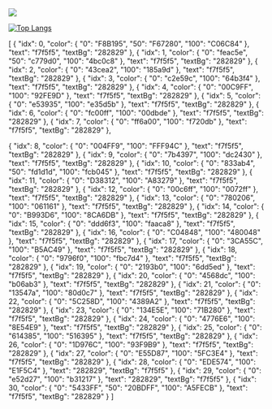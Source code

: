 <img src="https://capsule-render.vercel.app/api?type=waving&color=gradient&height=250&section=header&text=Welcome&fontColor=fontSize=60" />



<!--
[![Typing SVG](https://readme-typing-svg.demolab.com/?lines=Welcome+to+Joy's+GitHub)](https://git.io/typing-svg)


<a href="https://github.com/heyhyejoy" target="_blank"><img src="https://img.shields.io/badge/github-000000?style=for-the-badge&logo-bitdefender&logoColor=FFFFFF"/></a>
-->



[![Top Langs](https://github-readme-stats.vercel.app/api/top-langs/?username=heyhyejoy)](https://github.com/anuraghazra/github-readme-stats)


[
  {
    "idx": 0,
    "color": {
      "0": "F8B195",
      "50": "F67280",
      "100": "C06C84"
    },
    "text": "f7f5f5",
    "textBg": "282829"
  },
  {
    "idx": 1,
    "color": {
      "0": "feac5e",
      "50": "c779d0",
      "100": "4bc0c8"
    },
    "text": "f7f5f5",
    "textBg": "282829"
  },
  {
    "idx": 2,
    "color": {
      "0": "43cea2",
      "100": "185a9d"
    },
    "text": "f7f5f5",
    "textBg": "282829"
  },
  {
    "idx": 3,
    "color": {
      "0": "c2e59c",
      "100": "64b3f4"
    },
    "text": "f7f5f5",
    "textBg": "282829"
  },
  {
    "idx": 4,
    "color": {
      "0": "00C9FF",
      "100": "92FE9D"
    },
    "text": "f7f5f5",
    "textBg": "282829"
  },
  {
    "idx": 5,
    "color": {
      "0": "e53935",
      "100": "e35d5b"
    },
    "text": "f7f5f5",
    "textBg": "282829"
  },
  {
    "idx": 6,
    "color": {
      "0": "fc00ff",
      "100": "00dbde"
    },
    "text": "f7f5f5",
    "textBg": "282829"
  },
  {
    "idx": 7,
    "color": {
      "0": "ff6a00",
      "100": "f720db"
    },
    "text": "f7f5f5",
    "textBg": "282829"
  },

  {
    "idx": 8,
    "color": {
      "0": "004FF9",
      "100": "FFF94C"
    },
    "text": "f7f5f5",
    "textBg": "282829"
  },
  {
    "idx": 9,
    "color": {
      "0": "7b4397",
      "100": "dc2430"
    },
    "text": "f7f5f5",
    "textBg": "282829"
  },
  {
    "idx": 10,
    "color": {
      "0": "833ab4",
      "50": "fd1d1d",
      "100": "fcb045"
    },
    "text": "f7f5f5",
    "textBg": "282829"
  },
  {
    "idx": 11,
    "color": {
      "0": "D38312",
      "100": "A83279"
    },
    "text": "f7f5f5",
    "textBg": "282829"
  },
  {
    "idx": 12,
    "color": {
      "0": "00c6ff",
      "100": "0072ff"
    },
    "text": "f7f5f5",
    "textBg": "282829"
  },
  {
    "idx": 13,
    "color": {
      "0": "780206",
      "100": "061161"
    },
    "text": "f7f5f5",
    "textBg": "282829"
  },
  {
    "idx": 14,
    "color": {
      "0": "B993D6",
      "100": "8CA6DB"
    },
    "text": "f7f5f5",
    "textBg": "282829"
  },
  {
    "idx": 15,
    "color": {
      "0": "ddd6f3",
      "100": "faaca8"
    },
    "text": "f7f5f5",
    "textBg": "282829"
  },
  {
    "idx": 16,
    "color": {
      "0": "C04848",
      "100": "480048"
    },
    "text": "f7f5f5",
    "textBg": "282829"
  },
  {
    "idx": 17,
    "color": {
      "0": "3CA55C",
      "100": "B5AC49"
    },
    "text": "f7f5f5",
    "textBg": "282829"
  },
  {
    "idx": 18,
    "color": {
      "0": "9796f0",
      "100": "fbc7d4"
    },
    "text": "f7f5f5",
    "textBg": "282829"
  },
  {
    "idx": 19,
    "color": {
      "0": "2193b0",
      "100": "6dd5ed"
    },
    "text": "f7f5f5",
    "textBg": "282829"
  },
  {
    "idx": 20,
    "color": {
      "0": "4568dc",
      "100": "b06ab3"
    },
    "text": "f7f5f5",
    "textBg": "282829"
  },
  {
    "idx": 21,
    "color": {
      "0": "13547a",
      "100": "80d0c7"
    },
    "text": "f7f5f5",
    "textBg": "282829"
  },
  {
    "idx": 22,
    "color": {
      "0": "5C258D",
      "100": "4389A2"
    },
    "text": "f7f5f5",
    "textBg": "282829"
  },
  {
    "idx": 23,
    "color": {
      "0": "134E5E",
      "100": "71B280"
    },
    "text": "f7f5f5",
    "textBg": "282829"
  },
  {
    "idx": 24,
    "color": {
      "0": "4776E6",
      "100": "8E54E9"
    },
    "text": "f7f5f5",
    "textBg": "282829"
  },
  {
    "idx": 25,
    "color": {
      "0": "614385",
      "100": "516395"
    },
    "text": "f7f5f5",
    "textBg": "282829"
  },
  {
    "idx": 26,
    "color": {
      "0": "1D976C",
      "100": "93F9B9"
    },
    "text": "f7f5f5",
    "textBg": "282829"
  },
  {
    "idx": 27,
    "color": {
      "0": "E55D87",
      "100": "5FC3E4"
    },
    "text": "f7f5f5",
    "textBg": "282829"
  },
  {
    "idx": 28,
    "color": {
      "0": "EDE574",
      "100": "E1F5C4"
    },
    "text": "282829",
    "textBg": "f7f5f5"
  },
  {
    "idx": 29,
    "color": {
      "0": "e52d27",
      "100": "b31217"
    },
    "text": "282829",
    "textBg": "f7f5f5"
  },
  {
    "idx": 30,
    "color": {
      "0": "5433FF",
      "50": "20BDFF",
      "100": "A5FECB"
    },
    "text": "f7f5f5",
    "textBg": "282829"
  }
]
